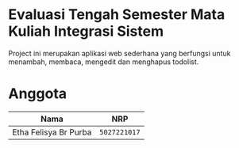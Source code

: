 # Evaluasi Tengah Semester Mata Kuliah Integrasi Sistem

Project ini merupakan aplikasi web sederhana yang berfungsi untuk menambah, membaca, mengedit dan menghapus todolist.
# Anggota

| Nama                            | NRP          |
| ------------------------------- | ------------ |
| Etha Felisya Br Purba           | `5027221017` |